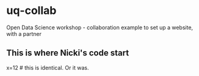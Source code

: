 # uq-collab
Open Data Science workshop - collaboration example to set up a website, with a partner

## This is where Nicki's code start


x=12  # this is identical. Or it was.




